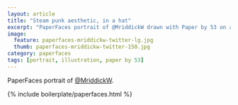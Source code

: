 ```yaml
---
layout: article
title: "Steam punk aesthetic, in a hat"
excerpt: "PaperFaces portrait of @MriddickW drawn with Paper by 53 on an iPad."
image: 
  feature: paperfaces-mriddickw-twitter-lg.jpg
  thumb: paperfaces-mriddickw-twitter-150.jpg
category: paperfaces
tags: [portrait, illustration, paper by 53]
---
```


PaperFaces portrait of [@MriddickW](http://twitter.com/MriddickW).

{% include boilerplate/paperfaces.html %}